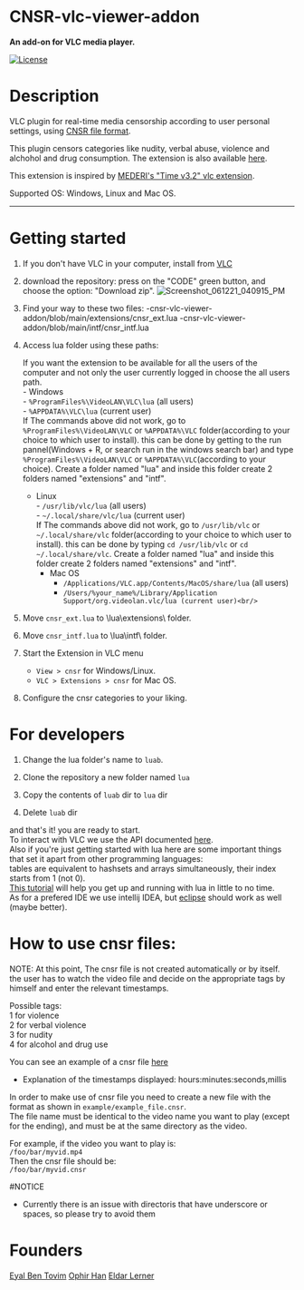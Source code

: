 # CNSR-vlc-viewer-addon

**An add-on for VLC media player.**

[![License](https://img.shields.io/badge/License-GPL3-red.svg)](https://www.gnu.org/licenses/gpl-3.0.html)


# Description

VLC plugin for real-time media censorship according to user personal settings,
using [CNSR file format](https://github.com/ophirhan/cnsr-file-format-specification).

This plugin censors categories like nudity, verbal abuse, violence and alchohol and drug consumption.
The extension is also available [here](https://addons.videolan.org/p/1537958/).

This extension is inspired by [MEDERI's "Time v3.2" vlc extension](https://addons.videolan.org/p/1154032/).

Supported OS: Windows, Linux and Mac OS.
_____________________________________________________________________________________________________

# Getting started

1. If you don't have VLC in your computer, install from [VLC](https://www.videolan.org/)
2. download the repository: press on the "CODE" green button, and choose the option: "Download zip".
![Screenshot_061221_040915_PM](https://user-images.githubusercontent.com/19567966/121777049-c8d80580-cb98-11eb-9ac7-6db63a0c518f.jpg)
3. Find your way to these two files: 
-cnsr-vlc-viewer-addon/blob/main/extensions/cnsr_ext.lua
-cnsr-vlc-viewer-addon/blob/main/intf/cnsr_intf.lua
			       
4. Access lua folder using these paths:

    If you want the extension to be available for all the users of the 
    computer and not only the user currently logged in choose the all users path.<br/>
        - Windows<br/>
            - `%ProgramFiles%\VideoLAN\VLC\lua` (all users)<br/>
            - `%APPDATA%\VLC\lua` (current user)<br/>
            If The commands above did not work, go to `%ProgramFiles%\VideoLAN\VLC` or `%APPDATA%\VLC` folder(according to your choice to which user to install). 
	    this can be done by getting to the run pannel(Windows + R, or search run in the windows search bar) and type `%ProgramFiles%\VideoLAN\VLC` 
	    or `%APPDATA%\VLC`(according to your choice). Create a folder named "lua" and inside this folder create 2 folders named "extensions" and "intf".
	- Linux<br/>
            - `/usr/lib/vlc/lua` (all users)<br/>
            - `~/.local/share/vlc/lua` (current user)<br/>
            If The commands above did not work, go to `/usr/lib/vlc` or `~/.local/share/vlc` folder(according to your choice to which user to install). 
	    this can be done by typing `cd /usr/lib/vlc` or `cd ~/.local/share/vlc`. Create a folder named "lua" and inside this folder create 2 folders named "extensions" and 	    "intf".
        - Mac OS<br/>
            - `/Applications/VLC.app/Contents/MacOS/share/lua` (all users)<br/>
            - `/Users/%your_name%/Library/Application Support/org.videolan.vlc/lua (current user)<br/>`

  
5. Move `cnsr_ext.lua` to \lua\extensions\ folder.
6. Move `cnsr_intf.lua` to \lua\intf\ folder.
7. Start the Extension in VLC menu
    - `View > cnsr` for Windows/Linux.
    - `VLC > Extensions > cnsr` for Mac OS.
8. Configure the cnsr categories to your liking.

# For developers

1. Change the lua folder's name to `luab`.

2. Clone the repository a new folder named `lua`

3. Copy the contents of `luab` dir to `lua` dir

4. Delete `luab` dir

and that's it! you are ready to start.<br/>
To interact with VLC we use the API documented [here](https://github.com/videolan/vlc/blob/master/share/lua/README.txt).<br/>
Also if you're just getting started with lua here are some important things that set it apart from other programming languages:<br/>
tables are equivalent to hashsets and arrays simultaneously, their index starts from 1 (not 0).<br/>
[This tutorial](https://www.tutorialspoint.com/lua/index.htm) will help you get up and running with lua in little to no time.<br/>
As for a prefered IDE we use intellij IDEA, but [eclipse](https://www.eclipse.org/ldt/#installation) should work as well (maybe better).

# How to use cnsr files:
NOTE: At this point, The cnsr file is not created automatically or by itself.<br/>
 the user has to watch the video file and decide on the appropriate tags by himself and enter the relevant timestamps.<br/>

Possible tags:<br/>
1 for violence<br/>
2 for verbal violence<br/>
3 for nudity<br/>
4 for alcohol and drug use<br/>

You can see an example of a cnsr file [here](https://github.com/ophirhan/cnsr-vlc-viewer-addon/tree/main/example)<br/>
- Explanation of the timestamps displayed: hours:minutes:seconds,millis

In order to make use of cnsr file you need to create a new file with the format as shown in `example/example_file.cnsr`.<br/>
The file name must be identical to the video name you want to play (except for the ending), and must be at the same directory as the video.

For example, if the video you want to play is: <br>
`/foo/bar/myvid.mp4` <br>
Then the cnsr file should be: <br>
`/foo/bar/myvid.cnsr` <br>

#NOTICE
- Currently there is an issue with directoris that have underscore or spaces, so please try to avoid them

# Founders

[Eyal Ben Tovim](https://github.com/eyal1889) [Ophir Han](https://github.com/ophirhan) [Eldar Lerner](https://github.com/eldarlerner)

